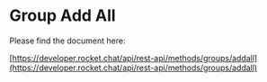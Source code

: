 # Group Add All

Please find the document here: 

[https://developer.rocket.chat/api/rest-api/methods/groups/addall](https://developer.rocket.chat/api/rest-api/methods/groups/addall)

